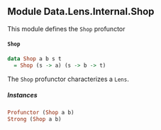 ## Module Data.Lens.Internal.Shop

This module defines the `Shop` profunctor

#### `Shop`

``` purescript
data Shop a b s t
  = Shop (s -> a) (s -> b -> t)
```

The `Shop` profunctor characterizes a `Lens`.

##### Instances
``` purescript
Profunctor (Shop a b)
Strong (Shop a b)
```


